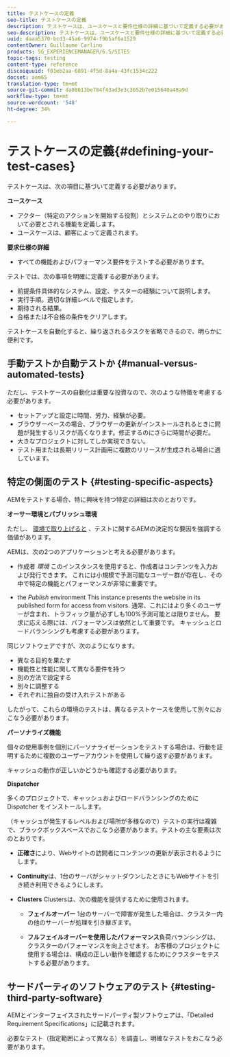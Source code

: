 ```yaml
---
title: テストケースの定義
seo-title: テストケースの定義
description: テストケースは、ユースケースと要件仕様の詳細に基づいて定義する必要があります
seo-description: テストケースは、ユースケースと要件仕様の詳細に基づいて定義する必要があります
uuid: daaa5370-bcd3-45a6-9974-f9b5af6a1529
contentOwner: Guillaume Carlino
products: SG_EXPERIENCEMANAGER/6.5/SITES
topic-tags: testing
content-type: reference
discoiquuid: f01eb2aa-6891-4f5d-8a4a-43fc1534c222
docset: aem65
translation-type: tm+mt
source-git-commit: da08613be784f43ad3e3c3652b7e015640a48a9d
workflow-type: tm+mt
source-wordcount: '548'
ht-degree: 34%

---
```



# テストケースの定義{#defining-your-test-cases}

テストケースは、次の項目に基づいて定義する必要があります。

**ユースケース**

* アクター（特定のアクションを開始する役割）とシステムとのやり取りにおいて必要とされる機能を定義します。
* ユースケースは、顧客によって定義されます。

**要求仕様の詳細**

* すべての機能およびパフォーマンス要件をテストする必要があります。

テストでは、次の事項を明確に定義する必要があります。

* 前提条件具体的なシステム、設定、テスターの経験について説明します。
* 実行手順。適切な詳細レベルで指定します。
* 期待される結果。
* 合格または不合格の条件をクリアします。

テストケースを自動化すると、繰り返されるタスクを省略できるので、明らかに便利です。

## 手動テストか自動テストか {#manual-versus-automated-tests}

ただし、テストケースの自動化は重要な投資なので、次のような特徴を考慮する必要があります。

* セットアップと設定に時間、労力、経験が必要。
* ブラウザーベースの場合、ブラウザーの更新がインストールされるときに問題が発生するリスクが高くなります。修正するのにさらに時間が必要だ。
* 大きなプロジェクトに対してしか実現できない。
* テスト用または長期リリース計画用に複数のリリースが生成される場合に適しています。

## 特定の側面のテスト {#testing-specific-aspects}

AEMをテストする場合、特に興味を持つ特定の詳細は次のとおりです。

**オーサー環境とパブリッシュ環境**

ただし、 [環境で取り上げると](/help/sites-developing/the-basics.md#environments) 、テストに関するAEMの決定的な要因を強調する価値があります。

AEMは、次の2つのアプリケーションと考える必要があります。

* 作成者 *環境* このインスタンスを使用すると、作成者はコンテンツを入力および発行できます。
これには小規模で予測可能なユーザー群が存在し、その中で特定の機能とパフォーマンスが非常に重要です。

* the *Publish* environment
This instance presents the website in its published form for access from visitors.
通常、これにはより多くのユーザーが含まれ、トラフィック量が必ずしも100%予測可能とは限りません。 要求に応える際には、パフォーマンスは依然として重要です。 キャッシュとロードバランシングも考慮する必要があります。

同じソフトウェアですが、次のようになります。

* 異なる目的を果たす
* 機能性と性能に関して異なる要件を持つ
* 別の方法で設定する
* 別々に調整する
* それぞれに独自の受け入れテストがある

したがって、これらの環境のテストは、異なるテストケースを使用して別々におこなう必要があります。

**パーソナライズ機能**

個々の使用事例を個別にパーソナライゼーションをテストする場合は、行動を証明するために複数のユーザーアカウントを使用して繰り返す必要があります。

キャッシュの動作が正しいかどうかも確認する必要があります。

**Dispatcher**

多くのプロジェクトで、キャッシュおよびロードバランシングのために Dispatcher をインストールします。

（キャッシュが発生するレベルおよび場所が多様なので）テストの実行は複雑で、ブラックボックスベースでおこなう必要があります。テストの主な要素は次のとおりです。

* **正確さ**&#x200B;により、Webサイトの訪問者にコンテンツの更新が表示されるようにします。

* **Continuity**&#x200B;は、1台のサーバがシャットダウンしたときにもWebサイトを引き続き利用できるようにします。

* **Clusters** Clustersは、次の機能を提供するために使用されます。

   * **フェイルオーバー** 1台のサーバーで障害が発生した場合は、クラスター内の他のサーバーが処理を引き継ぎます。

   * **フルフェイルオーバーを使用したパフォーマンス**負荷バランシングは、クラスターのパフォーマンスを向上させます。
お客様のプロジェクトに使用する場合は、構成の正しい動作を確認するためにクラスターをテストする必要があります。

## サードパーティのソフトウェアのテスト {#testing-third-party-software}

AEMとインターフェイスされたサードパーティ製ソフトウェアは、「Detailed Requirement Specifications」に記載されます。

必要なテスト（指定範囲によって異なる）を調査し、明確なテストをおこなう必要があります。
